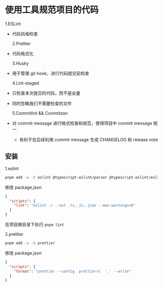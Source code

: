 # 使用工具规范项目的代码

1.ESLint

- 代码风格检查

  2.Prettier

- 代码格式化

  3.Husky

- 用于管理 git hook，进行代码提交前检查

  4.Lint-staged

- 只检查本次提交的代码，而不是全量

- 同时忽略我们不需要检查的文件

  5.Commitlint && Commitzen

- 对 commit message 进行格式检查和规范，使得项目中 commit message 统一

  - 有利于在后续利用 commit message 生成 CHANGELOG 和 release note

## 安装

1.eslint

```bash
pnpm add -w -D eslint @typescript-eslint/parser @typescript-eslint/eslint-plugin
```

修改 package.json

```json
{
  "scripts": {
    "lint": "eslint ./ --ext .ts,.js,.json --max-warnings=0"
  }
}
```

在项目根目录下执行 `pnpm lint`

2.prettier

```bash
pnpm add -w -D prettier
```

修改 package.json

```json
{
  "scripts": {
    "format": "prettier --config .prettierrc  '.' --write"
  }
}
```

